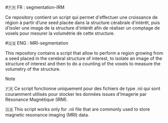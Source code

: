 #🇫🇷 FR : segmentation-IRM

Ce repository contient un script qui permet d'effectuer une croissance de région à partir d’une seed placée dans la structure cérabrale d'intérêt, puis d’isoler une image de la structure d'intérêt afin de réaliser un comptage de voxels pour mesurer la volumétrie de cette structure.

#🇬🇧 ENG : MRI-segmentation

This repository contains a script that allow to perform a region growing from a seed placed in the cerebral structure of interest, to isolate an image of the structure of interest and then to do a counting of the voxels to measure the volumetry of the structure. 

> [!NOTE]
>🇫🇷 Ce script fonctionne uniquement pour des fichiers de type .nii qui sont couramment utilisés pour stocker les données issues d'Imagerie par Résonance Magnétique (IRM).
> 
>🇬🇧 This script works only for .nii file that are commonly used to store magnetic resonance imaging (MRI) data.
